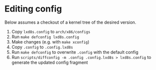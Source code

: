 # Editing config

Below assumes a checkout of a kernel tree of the desired version.

1. Copy `lxd8s.config` to `arch/x86/configs`
2. Run `make defconfig lxd8s.config`
3. Make changes (e.g. with `make xconfig`)
4. Copy `.config` to `.config.lxd8s`
5. Run `make defconfig` to overwrite `.config` with the default config
5. Run `scripts/diffconfig -m .config .config.lxd8s > lxd8s.config` to generate the updated config fragment
